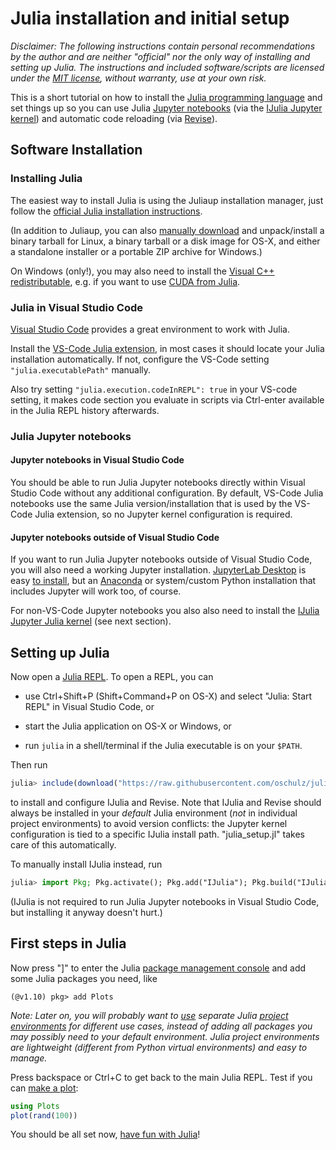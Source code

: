 # Julia installation and initial setup

*Disclaimer: The following instructions contain personal recommendations by the
author and are neither "official" nor the only way of installing and setting up
Julia. The instructions and included software/scripts are licensed under the
[MIT license](https://opensource.org/license/mit/), without warranty, use at
your own risk.*

This is a short tutorial on how to install the
[Julia programming language](https://julialang.org/)
and set things up so you can use Julia [Jupyter notebooks](https://jupyter.org/)
(via the [IJulia Jupyter kernel](https://julialang.github.io/IJulia.jl/stable/))
and automatic code reloading
(via [Revise](https://timholy.github.io/Revise.jl/stable/)).


## Software Installation

### Installing Julia

The easiest way to install Julia is using the Juliaup installation manager, just follow the
[official Julia installation instructions](https://julialang.org/downloads/).

(In addition to Juliaup, you can also
[manually download](https://julialang.org/downloads/#official_binaries_for_manual_download)
and unpack/install a binary tarball for Linux, a binary tarball or a disk
image for OS-X, and either a standalone installer or a portable ZIP archive
for Windows.)

On Windows (only!), you may also need to install the
[Visual C++ redistributable](https://learn.microsoft.com/en-us/cpp/windows/latest-supported-vc-redist), e.g. if you want to use
[CUDA from Julia](https://cuda.juliagpu.org/stable/installation/overview/).


### Julia in Visual Studio Code

[Visual Studio Code](https://code.visualstudio.com/download) provides a great
environment to work with Julia.

Install the
[VS-Code Julia extension](https://code.visualstudio.com/docs/languages/julia),
in most cases it should locate your Julia installation automatically. If
not, configure the VS-Code setting `"julia.executablePath"` manually.

Also try setting `"julia.execution.codeInREPL": true` in your VS-code setting,
it makes code section you evaluate in scripts via Ctrl-enter available in the
Julia REPL history afterwards.


### Julia Jupyter notebooks

#### Jupyter notebooks in Visual Studio Code

You should be able to run Julia Jupyter notebooks directly within Visual
Studio Code without any additional configuration. By default, VS-Code Julia
notebooks use the same Julia version/installation that is used by the VS-Code
Julia extension, so no Jupyter kernel configuration is required.


#### Jupyter notebooks outside of Visual Studio Code

If you want to run Julia Jupyter notebooks outside of Visual Studio Code, you
will also need a working Jupyter installation.
[JupyterLab Desktop](https://github.com/jupyterlab/jupyterlab-desktop)
is easy
[to install](https://github.com/jupyterlab/jupyterlab-desktop/releases),
but an [Anaconda](https://www.anaconda.com/) or system/custom Python
installation that includes Jupyter will work too, of course.

For non-VS-Code Jupyter notebooks you also also need to install the
[IJulia Jupyter Julia kernel](https://github.com/JuliaLang/IJulia.jl) (see
next section).


## Setting up Julia

Now open a [Julia REPL](https://docs.julialang.org/en/v1/stdlib/REPL/). To
open a REPL, you can

* use Ctrl+Shift+P (Shift+Command+P on OS-X) and select "Julia: Start REPL" in
  Visual Studio Code, or

* start the Julia application on OS-X or Windows, or

* run `julia` in a shell/terminal if the Julia executable is on your `$PATH`.

Then run

```julia
julia> include(download("https://raw.githubusercontent.com/oschulz/julia-setup/main/julia_setup.jl"))
```

to install and configure IJulia and Revise. Note that IJulia and Revise should
always be installed in your *default* Julia environment (*not* in individual
project environments) to avoid version conflicts: the Jupyter kernel
configuration is tied to a specific IJulia install path.
"julia_setup.jl" takes care of this automatically.

To manually install IJulia instead, run

```julia
julia> import Pkg; Pkg.activate(); Pkg.add("IJulia"); Pkg.build("IJulia")
```

(IJulia is not required to run Julia Jupyter notebooks in Visual Studio Code,
but installing it anyway doesn't hurt.)


## First steps in Julia

Now press "]" to enter the Julia
[package management console](https://docs.julialang.org/en/v1/stdlib/Pkg/)
and add some Julia packages you need, like

```
(@v1.10) pkg> add Plots
```

*Note: Later on, you will probably want to
[use](https://pkgdocs.julialang.org/v1/environments/) separate Julia
[project environments](https://docs.julialang.org/en/v1/manual/code-loading/#Project-environments)
for different use cases, instead of adding all packages you may possibly need
to your default environment. Julia project environments are lightweight
(different from Python virtual environments) and easy to manage.*

Press backspace or Ctrl+C to get back to the main Julia REPL. Test if you can
[make a plot](https://docs.juliaplots.org/stable/):

```julia
using Plots
plot(rand(100))
```

You should be all set now,
[have fun with Julia](https://julialang.org/learning/)!
